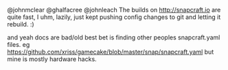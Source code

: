 @johnmclear @ghalfacree @johnleach The builds on http://snapcraft.io are quite fast, I uhm, lazily, just kept pushing config changes to git and letting it rebuild. :)

and yeah docs are bad/old best bet is finding other peoples snapcraft.yaml files. eg https://github.com/xriss/gamecake/blob/master/snap/snapcraft.yaml but mine is mostly hardware hacks.